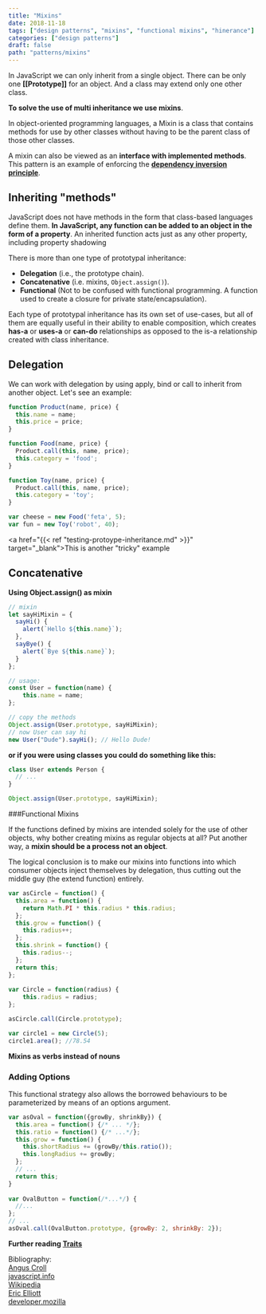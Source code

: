 ```yaml
---
title: "Mixins"
date: 2018-11-18
tags: ["design patterns", "mixins", "functional mixins", "hinerance"]
categories: ["design patterns"]
draft: false
path: "patterns/mixins"
---
```


In JavaScript we can only inherit from a single object. There can be only one **[[Prototype]]** for 
an object.
 And a class may extend only one other class.

**To solve the use of multi inheritance we use mixins**.

In object-oriented programming languages, a Mixin is a class that contains methods for use by 
other classes without having to be the parent class of those other classes.

A mixin can also be viewed as an **interface with implemented methods**. 
This pattern is an example of enforcing the [**dependency inversion principle**](https://en.wikipedia.org/wiki/Dependency_inversion_principle). 

## Inheriting "methods"
JavaScript does not have methods in the form that class-based languages define them.
**In JavaScript, any function can be added to an object in the form of a property**. 
An inherited function acts just as any other property, including property shadowing

There is more than one type of prototypal inheritance:

  * **Delegation** (i.e., the prototype chain).
  * **Concatenative** (i.e. mixins, `Object.assign()`).
  * **Functional** (Not to be confused with functional programming. A function used to create a 
  closure for private state/encapsulation).
  
Each type of prototypal inheritance has its own set of use-cases, but all of them are equally 
useful in their ability to enable composition, which creates **has-a** or **uses-a** or **can-do** 
relationships as opposed to the is-a relationship created with class inheritance.

## Delegation
We can work with delegation by using apply, bind or call to inherit from another object. Let's 
see an example: <br>

```javascript
function Product(name, price) {
  this.name = name;
  this.price = price;
}

function Food(name, price) {
  Product.call(this, name, price);
  this.category = 'food';
}

function Toy(name, price) {
  Product.call(this, name, price);
  this.category = 'toy';
}

var cheese = new Food('feta', 5);
var fun = new Toy('robot', 40);
```

<a href="{{< ref "testing-protoype-inheritance.md" >}}" target="_blank">This is another "tricky" 
example </a>


## Concatenative

**Using Object.assign() as mixin**

```javascript
// mixin
let sayHiMixin = {
  sayHi() {
    alert(`Hello ${this.name}`);
  },
  sayBye() {
    alert(`Bye ${this.name}`);
  }
};

// usage:
const User = function(name) {
    this.name = name;
};

// copy the methods
Object.assign(User.prototype, sayHiMixin);
// now User can say hi
new User("Dude").sayHi(); // Hello Dude!
```

**or if you were using classes you could do something like this:**

```javascript
class User extends Person {
  // ...
}

Object.assign(User.prototype, sayHiMixin);
```

###Functional Mixins

If the functions defined by mixins are intended solely for the use of other objects,
 why bother creating mixins as regular objects at all? Put another way, a **mixin should be a 
 process not an object**.
  
 The logical conclusion is to make our mixins into functions into which consumer objects inject 
 themselves by delegation, thus cutting out the middle guy (the extend function) entirely.
 
```javascript
var asCircle = function() {
  this.area = function() {
    return Math.PI * this.radius * this.radius;
  };
  this.grow = function() {
    this.radius++;
  };
  this.shrink = function() {
    this.radius--;
  };
  return this;
};
 
var Circle = function(radius) {
    this.radius = radius;
};

asCircle.call(Circle.prototype);

var circle1 = new Circle(5);
circle1.area(); //78.54
```
**Mixins as verbs instead of nouns**

### Adding Options

This functional strategy also allows the borrowed behaviours to be parameterized by means of 
an options argument. 
```javascript
var asOval = function({growBy, shrinkBy}) {
  this.area = function() {/* ... */};
  this.ratio = function() {/* ...*/};
  this.grow = function() {
    this.shortRadius += (growBy/this.ratio());
    this.longRadius += growBy;
  };
  // ...
  return this;
}
 
var OvalButton = function(/*...*/) {
  //...
};
// ...
asOval.call(OvalButton.prototype, {growBy: 2, shrinkBy: 2});
```


**Further reading [Traits](https://github.com/traitsjs/traits.js)**
 
 

Bibliography: <br>
[Angus Croll](https://javascriptweblog.wordpress.com/2011/05/31/a-fresh-look-at-javascript-mixins/?blogsub=confirming%23subscribe-blog]) <br/>
[javascript.info](https://javascript.info/mixins)<br/>
[Wikipedia](https://en.wikipedia.org/wiki/Mixin)<br/>
[Eric Elliott](https://medium.com/javascript-scene/10-interview-questions-every-javascript-developer-should-know-6fa6bdf5ad95)<br/>
[developer.mozilla](https://developer.mozilla.org/en-US/docs/Web/JavaScript/Inheritance_and_the_prototype_chain)<br/>
